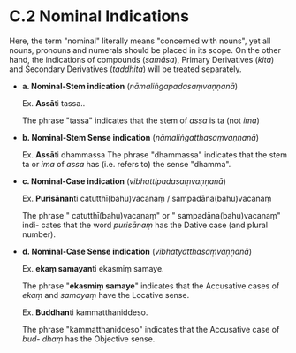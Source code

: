 # **C.2 Nominal Indications** 

 Here,  the  term  "nominal"  literally  means  "concerned  with  nouns",  yet  all  nouns, 
pronouns and numerals should be placed in its scope. On the other hand, the indications of 
compounds  (*samāsa*),  Primary  Derivatives  (*kita*)  and  Secondary  Derivatives  (*taddhita*) 
will be treated separately.   

 - **a. Nominal-Stem indication** (*nāmaliṅgapadasaṃvaṇṇanā*) 
  
   Ex. **Assā**ti tassa.. 
 
    The phrase "tassa" indicates that the stem of *assa* is ta (not *ima*) 
 - **b. Nominal-Stem Sense indication** (*nāmaliṅgatthasaṃvaṇṇanā*) 

    Ex. **Assā**ti dhammassa 
       The phrase "dhammassa" indicates that the stem ta or *ima* of *assa*  has  (i.e. 
refers to) the sense "dhamma". 

 - **c. Nominal-Case indication** (*vibhattipadasaṃvaṇṇanā*) 

     Ex. **Purisānan**ti catutthī(bahu)vacanaṃ / sampadāna(bahu)vacanaṃ  
     
     The phrase " catutthī(bahu)vacanaṃ" or " sampadāna(bahu)vacanaṃ" indi-
cates that the word *purisānaṃ* has the Dative case (and plural number).

 - **d. Nominal-Case Sense indication** (*vibhatyatthasaṃvaṇṇanā*) 
  
   Ex. **ekaṃ samayan**ti ekasmiṃ samaye. 
   
   The phrase "**ekasmiṃ samaye**" indicates that the Accusative cases of *ekaṃ* and *samayaṃ* have the Locative sense. 
   
    Ex. **Buddhan**ti kammatthaniddeso.
    
     The phrase "kammatthaniddeso" indicates that the Accusative case of *bud-
dhaṃ* has the Objective sense. 